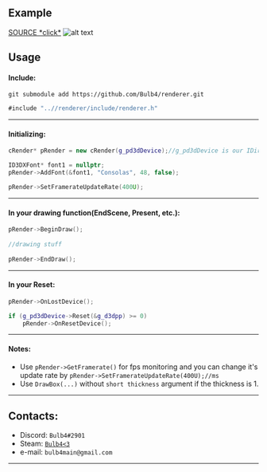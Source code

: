 ## Example

[SOURCE \*click*](../master/example/main.cpp)
![alt text](../master/example/screenshot.png?raw=true "example illustration")

## Usage

#### Include: 
```
git submodule add https://github.com/Bulb4/renderer.git
```

```java
#include "..//renderer/include/renderer.h"
```

***
#### Initializing:
```cpp
cRender* pRender = new cRender(g_pd3dDevice);//g_pd3dDevice is our IDirect3DDevice9

ID3DXFont* font1 = nullptr;
pRender->AddFont(&font1, "Consolas", 48, false);

pRender->SetFramerateUpdateRate(400U);
```
***

#### In your drawing function(EndScene, Present, etc.):
```cpp
pRender->BeginDraw();
 
//drawing stuff
 
pRender->EndDraw();
```
***
#### In your Reset:
```cpp
pRender->OnLostDevice();

if (g_pd3dDevice->Reset(&g_d3dpp) >= 0)
    pRender->OnResetDevice();
```
***
#### Notes:
* Use `pRender->GetFramerate()` for fps monitoring and you can change it's update rate by `pRender->SetFramerateUpdateRate(400U);//ms`
* Use `DrawBox(...)` without `short thickness` argument if the thickness is 1.
 
***
## Contacts:
* Discord: `Bulb4#2901`
* Steam: [`Bulb4<3`](https://steamcommunity.com/id/bulb4_/)
* e-mail: `bulb4main@gmail.com`

***
